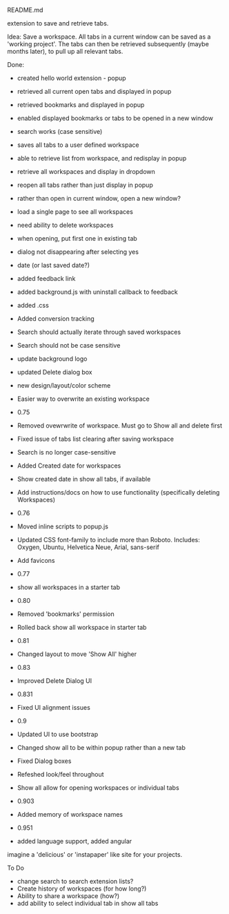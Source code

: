 README.md

extension to save and retrieve tabs.

Idea: Save a workspace. All tabs in a current window can be saved as a 'working project'. The tabs can then be retrieved  subsequently (maybe months later), to pull up all relevant tabs.

Done:
* created hello world extension - popup
* retrieved all current open tabs and displayed in popup
* retrieved bookmarks and displayed in popup
* enabled displayed bookmarks or tabs to be opened in a new window
* search works (case sensitive)
* saves all tabs to a user defined workspace
* able to retrieve list from workspace, and redisplay in popup
* retrieve all workspaces and display in dropdown
* reopen all tabs rather than just display in popup
* rather than open in current window, open a new window?
* load a single page to see all workspaces
* need ability to delete workspaces
* when opening, put first one in existing tab
* dialog not disappearing after selecting yes
* date (or last saved date?)
* added feedback link
* added background.js with uninstall callback to feedback
* added .css 
* Added conversion tracking
* Search should actually iterate through saved workspaces
* Search should not be case sensitive
* update background logo
* updated Delete dialog box
* new design/layout/color scheme
* Easier way to overwrite an existing workspace

 
* 0.75
* Removed ovewrwrite of workspace. Must go to Show all and delete first
* Fixed issue of tabs list clearing after saving workspace
* Search is no longer case-sensitive
* Added Created date for workspaces
* Show created date in show all tabs, if available
* Add instructions/docs on how to use functionality (specifically deleting Workspaces)

* 0.76
* Moved inline scripts to popup.js
* Updated CSS font-family to include more than Roboto. Includes: Oxygen, Ubuntu, Helvetica Neue, Arial, sans-serif
* Add favicons

* 0.77
* show all workspaces in a starter tab

* 0.80
* Removed 'bookmarks' permission
* Rolled back show all workspace in starter tab

* 0.81
* Changed layout to move 'Show All' higher

* 0.83
* Improved Delete Dialog UI

* 0.831
* Fixed UI alignment issues

* 0.9
* Updated UI to use bootstrap
* Changed show all to be within popup rather than a new tab
* Fixed Dialog boxes
* Refeshed look/feel throughout
* Show all allow for opening workspaces or individual tabs

* 0.903
* Added memory of workspace names

* 0.951
* added language support, added angular

imagine a 'delicious' or 'instapaper' like site for your projects.

To Do
* change search to search extension lists?
* Create history of workspaces (for how long?)
* Ability to share a workspace (how?)
* add ability to select individual tab in show all tabs




